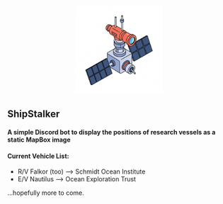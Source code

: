 <p align="center">
  <img src="avatar.png" alt="Logo" height="200" />
</p>

## ShipStalker

#### A simple Discord bot to display the positions of research vessels as a static MapBox image

#### Current Vehicle List:
- R/V Falkor (too) --> Schmidt Ocean Institute
- E/V Nautilus --> Ocean Exploration Trust

...hopefully more to come.
